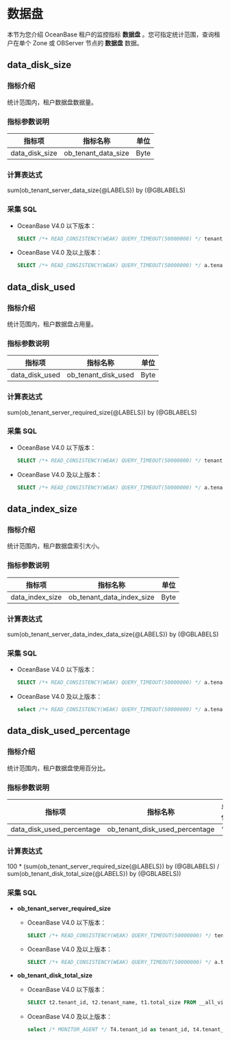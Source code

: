# 数据盘

本节为您介绍 OceanBase 租户的监控指标 **数据盘** 。您可指定统计范围，查询租户在单个 Zone 或 OBServer 节点的 **数据盘** 数据。

## data_disk_size

### 指标介绍

统计范围内，租户数据盘数据量。

### 指标参数说明

|   **指标项**   |         **指标名称**          | **单位** |
|-------------|-----------------------|--------|
|  data_disk_size | ob_tenant_data_size | Byte      |

### 计算表达式

sum(ob_tenant_server_data_size{@LABELS}) by (@GBLABELS)

### 采集 SQL

* OceanBase V4.0 以下版本：

  ```sql
  SELECT /*+ READ_CONSISTENCY(WEAK) QUERY_TIMEOUT(50000000) */ tenant_id, svr_ip, svr_port, sum(data_size) as data_size, sum(required_size) as required_size, sum(row_count) row_count from (SELECT tenant_id, svr_ip, svr_port, table_id, partition_id, data_size, required_size, row_count FROM __all_virtual_meta_table union SELECT tenant_id, svr_ip, svr_port, table_id, partition_id, data_size, required_size, row_count FROM __all_root_table) group by tenant_id, svr_ip, svr_port
  ```

* OceanBase V4.0 及以上版本：

  ```sql
  SELECT /*+ READ_CONSISTENCY(WEAK) QUERY_TIMEOUT(50000000) */ a.tenant_id,a.svr_ip,a.svr_port,sum(data_size) as data_size, sum(required_size) as required_size FROM CDB_OB_TABLE_LOCATIONS a LEFT JOIN (SELECT tenant_id,tablet_id,svr_ip,svr_port,data_size,required_size FROM __all_virtual_tablet_meta_table) b ON a.TENANT_ID = b.tenant_id AND a.tablet_id = b.tablet_id AND a.SVR_IP = b.SVR_IP AND a.SVR_PORT = b.SVR_PORT LEFT JOIN __all_virtual_table c ON a.TENANT_ID = c.TENANT_ID AND a.table_id = c.table_id group by a.tenant_id, a.svr_ip,a.svr_port
  ```

## data_disk_used

### 指标介绍

统计范围内，租户数据盘占用量。

### 指标参数说明

|   **指标项**   |         **指标名称**          | **单位** |
|-------------|-----------------------|--------|
|  data_disk_used | ob_tenant_disk_used | Byte      |

### 计算表达式

sum(ob_tenant_server_required_size{@LABELS}) by (@GBLABELS)

### 采集 SQL

* OceanBase V4.0 以下版本：

  ```sql
  SELECT /*+ READ_CONSISTENCY(WEAK) QUERY_TIMEOUT(50000000) */ tenant_id, svr_ip, svr_port, sum(data_size) as data_size, sum(required_size) as required_size, sum(row_count) row_count from (SELECT tenant_id, svr_ip, svr_port, table_id, partition_id, data_size, required_size, row_count FROM __all_virtual_meta_table union SELECT tenant_id, svr_ip, svr_port, table_id, partition_id, data_size, required_size, row_count FROM __all_root_table) group by tenant_id, svr_ip, svr_port
  ```

* OceanBase V4.0 及以上版本：

  ```sql
  SELECT /*+ READ_CONSISTENCY(WEAK) QUERY_TIMEOUT(50000000) */ a.tenant_id,a.svr_ip,a.svr_port,sum(data_size) as data_size, sum(required_size) as required_size FROM CDB_OB_TABLE_LOCATIONS a LEFT JOIN (SELECT tenant_id,tablet_id,svr_ip,svr_port,data_size,required_size FROM __all_virtual_tablet_meta_table) b ON a.TENANT_ID = b.tenant_id AND a.tablet_id = b.tablet_id AND a.SVR_IP = b.SVR_IP AND a.SVR_PORT = b.SVR_PORT LEFT JOIN __all_virtual_table c ON a.TENANT_ID = c.TENANT_ID AND a.table_id = c.table_id group by a.tenant_id, a.svr_ip,a.svr_port
  ```

## data_index_size

### 指标介绍

统计范围内，租户数据盘索引大小。

### 指标参数说明

|   **指标项**   |         **指标名称**          | **单位** |
|-------------|-----------------------|--------|
|  data_index_size | ob_tenant_data_index_size | Byte      |

### 计算表达式

sum(ob_tenant_server_data_index_data_size{@LABELS}) by (@GBLABELS)

### 采集 SQL

* OceanBase V4.0 以下版本：

  ```sql
  SELECT /*+ READ_CONSISTENCY(WEAK) QUERY_TIMEOUT(50000000) */ a.tenant_id,a.svr_ip,a.svr_port,SUM(data_size) AS data_size FROM cdb_ob_table_locations a JOIN (SELECT tenant_id,tablet_id,svr_ip,svr_port,data_size,required_size FROM __all_virtual_tablet_meta_table) b ON a.tenant_id = b.tenant_id AND a.tablet_id = b.tablet_id AND a.svr_ip = b.svr_ip AND a.svr_port = b.svr_port JOIN __all_virtual_table c ON a.tenant_id = c.tenant_id AND c.table_type = 5 AND a.table_id = c.table_id GROUP BY a.tenant_id,a.svr_ip,a.svr_port
  ```

* OceanBase V4.0 及以上版本：

  ```sql
  select /*+ READ_CONSISTENCY(WEAK) QUERY_TIMEOUT(50000000) */ a.tenant_id, b.svr_ip, b.svr_port, sum(size) as data_size from __all_virtual_table_mgr b left join __all_virtual_table a on a.tenant_id = b.tenant_id and a.table_id = b.index_id where a.table_type = 5 group by 1, 2, 3
  ```

## data_disk_used_percentage

### 指标介绍

统计范围内，租户数据盘使用百分比。

### 指标参数说明

|   **指标项**   |         **指标名称**          | **单位** |
|-------------|-----------------------|--------|
|  data_disk_used_percentage | ob_tenant_disk_used_percentage | %      |

### 计算表达式

100 * (sum(ob_tenant_server_required_size{@LABELS}) by (@GBLABELS) / sum(ob_tenant_disk_total_size{@LABELS}) by (@GBLABELS))

### 采集 SQL

* **ob_tenant_server_required_size**

  * OceanBase V4.0 以下版本：

      ```sql
      SELECT /*+ READ_CONSISTENCY(WEAK) QUERY_TIMEOUT(50000000) */ tenant_id, svr_ip, svr_port, sum(data_size) as data_size, sum(required_size) as required_size, sum(row_count) row_count from (SELECT tenant_id, svr_ip, svr_port, table_id, partition_id, data_size, required_size, row_count FROM __all_virtual_meta_table union SELECT tenant_id, svr_ip, svr_port, table_id, partition_id, data_size, required_size, row_count FROM __all_root_table) group by tenant_id, svr_ip, svr_port
      ```

  * OceanBase V4.0 及以上版本：

      ```sql
      SELECT /*+ READ_CONSISTENCY(WEAK) QUERY_TIMEOUT(50000000) */ a.tenant_id,a.svr_ip,a.svr_port,sum(data_size) as data_size, sum(required_size) as required_size FROM CDB_OB_TABLE_LOCATIONS a LEFT JOIN (SELECT tenant_id,tablet_id,svr_ip,svr_port,data_size,required_size FROM __all_virtual_tablet_meta_table) b ON a.TENANT_ID = b.tenant_id AND a.tablet_id = b.tablet_id AND a.SVR_IP = b.SVR_IP AND a.SVR_PORT = b.SVR_PORT LEFT JOIN __all_virtual_table c ON a.TENANT_ID = c.TENANT_ID AND a.table_id = c.table_id group by a.tenant_id, a.svr_ip,a.svr_port
      ```

* **ob_tenant_disk_total_size**

  * OceanBase V4.0 以下版本：

      ```sql
      SELECT t2.tenant_id, t2.tenant_name, t1.total_size FROM __all_virtual_disk_stat t1 JOIN (SELECT tenant_id, tenant_name, svr_ip, svr_port FROM `v$unit`) t2 ON t1.svr_ip=t2.svr_ip AND t1.svr_port=t2.svr_port WHERE t1.svr_ip = ? AND t1.svr_port = ?
      ```

  * OceanBase V4.0 及以上版本：

      ```sql
      select /* MONITOR_AGENT */ T4.tenant_id as tenant_id, t4.tenant_name, t1.data_disk_capacity as total_size from V$OB_SERVERS t1 JOIN (SELECT t2.tenant_id, t3.tenant_name, t2.svr_ip, t2.svr_port FROM v$ob_units t2 left join DBA_OB_TENANTS t3 on t2.tenant_id=t3.tenant_id WHERE T3.tenant_type<>'META') t4 ON t1.svr_ip=t4.svr_ip AND t1.svr_port=t4.svr_port WHERE t1.svr_ip = ? AND t4.svr_port = ?
      ```
